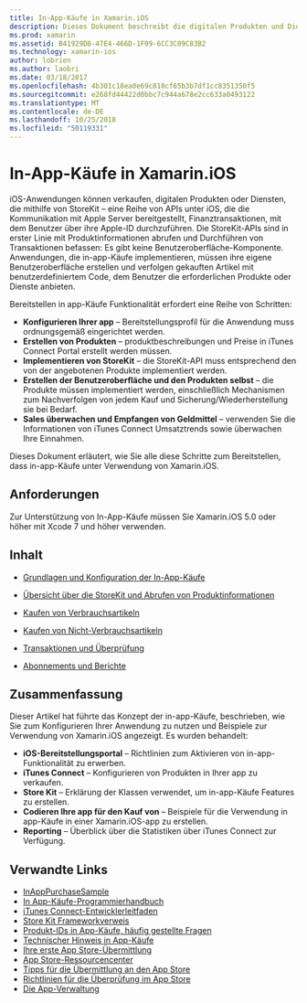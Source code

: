 ```yaml
---
title: In-App-Käufe in Xamarin.iOS
description: Dieses Dokument beschreibt die digitalen Produkten und Diensten, die mithilfe der StoreKit-APIs zu verkaufen. Es enthält links zu Anleitungen, die Konfiguration, verbrauchsartikeln, nicht-verbrauchsartikeln, Transaktionen, Abonnements und vieles mehr zu erläutern.
ms.prod: xamarin
ms.assetid: B41929D8-47E4-466D-1F09-6CC3C09C83B2
ms.technology: xamarin-ios
author: lobrien
ms.author: laobri
ms.date: 03/18/2017
ms.openlocfilehash: 4b301c18ea0e69c818cf65b3b7df1cc8351350f5
ms.sourcegitcommit: e268fd44422d0bbc7c944a678e2cc633a0493122
ms.translationtype: MT
ms.contentlocale: de-DE
ms.lasthandoff: 10/25/2018
ms.locfileid: "50119331"
---
```

# <a name="in-app-purchasing-in-xamarinios"></a>In-App-Käufe in Xamarin.iOS

iOS-Anwendungen können verkaufen, digitalen Produkten oder Diensten, die mithilfe von StoreKit – eine Reihe von APIs unter iOS, die die Kommunikation mit Apple Server bereitgestellt, Finanztransaktionen, mit dem Benutzer über ihre Apple-ID durchzuführen. Die StoreKit-APIs sind in erster Linie mit Produktinformationen abrufen und Durchführen von Transaktionen befassen: Es gibt keine Benutzeroberfläche-Komponente. Anwendungen, die in-app-Käufe implementieren, müssen ihre eigene Benutzeroberfläche erstellen und verfolgen gekauften Artikel mit benutzerdefiniertem Code, dem Benutzer die erforderlichen Produkte oder Dienste anbieten.

Bereitstellen in app-Käufe Funktionalität erfordert eine Reihe von Schritten:

-  **Konfigurieren Ihrer app** – Bereitstellungsprofil für die Anwendung muss ordnungsgemäß eingerichtet werden.
-  **Erstellen von Produkten** – produktbeschreibungen und Preise in iTunes Connect Portal erstellt werden müssen.
-  **Implementieren von StoreKit** – die StoreKit-API muss entsprechend den von der angebotenen Produkte implementiert werden.
-  **Erstellen der Benutzeroberfläche und den Produkten selbst** – die Produkte müssen implementiert werden, einschließlich Mechanismen zum Nachverfolgen von jedem Kauf und Sicherung/Wiederherstellung sie bei Bedarf.
-  **Sales überwachen und Empfangen von Geldmittel** – verwenden Sie die Informationen von iTunes Connect Umsatztrends sowie überwachen Ihre Einnahmen.

Dieses Dokument erläutert, wie Sie alle diese Schritte zum Bereitstellen, dass in-app-Käufe unter Verwendung von Xamarin.iOS.

## <a name="requirements"></a>Anforderungen

Zur Unterstützung von In-App-Käufe müssen Sie Xamarin.iOS 5.0 oder höher mit Xcode 7 und höher verwenden.

## <a name="contents"></a>Inhalt

 * [Grundlagen und Konfiguration der In-App-Käufe](~/ios/platform/in-app-purchasing/in-app-purchase-basics-and-configuration.md)

 * [Übersicht über die StoreKit und Abrufen von Produktinformationen](~/ios/platform/in-app-purchasing/store-kit-overview-and-retreiving-product-information.md)

 * [Kaufen von Verbrauchsartikeln](~/ios/platform/in-app-purchasing/purchasing-consumable-products.md)

 * [Kaufen von Nicht-Verbrauchsartikeln](~/ios/platform/in-app-purchasing/purchasing-non-consumable-products.md)

 * [Transaktionen und Überprüfung](~/ios/platform/in-app-purchasing/transactions-and-verification.md)

 * [Abonnements und Berichte](~/ios/platform/in-app-purchasing/subscriptions-and-reporting.md)

## <a name="summary"></a>Zusammenfassung

Dieser Artikel hat führte das Konzept der in-app-Käufe, beschrieben, wie Sie zum Konfigurieren Ihrer Anwendung zu nutzen und Beispiele zur Verwendung von Xamarin.iOS angezeigt. Es wurden behandelt:

-  **iOS-Bereitstellungsportal** – Richtlinien zum Aktivieren von in-app-Funktionalität zu erwerben.
-  **iTunes Connect** – Konfigurieren von Produkten in Ihrer app zu verkaufen.
-  **Store Kit** – Erklärung der Klassen verwendet, um in-app-Käufe Features zu erstellen.
-  **Codieren Ihre app für den Kauf von** – Beispiele für die Verwendung in app-Käufe in einer Xamarin.iOS-app zu erstellen.
-  **Reporting** – Überblick über die Statistiken über iTunes Connect zur Verfügung.


## <a name="related-links"></a>Verwandte Links

- [InAppPurchaseSample](https://developer.xamarin.com/samples/StoreKit/)
- [In App-Käufe-Programmierhandbuch](https://developer.apple.com/library/ios/documentation/NetworkingInternet/Conceptual/StoreKitGuide/Introduction.html)
- [iTunes Connect-Entwicklerleitfaden](https://developer.apple.com/library/ios/documentation/LanguagesUtilities/Conceptual/iTunesConnect_Guide/iTunesConnect_Guide.pdf)
- [Store Kit Frameworkverweis](https://developer.apple.com/library/ios/documentation/StoreKit/Reference/StoreKit_Collection/StoreKit_Collection.pdf)
- [Produkt-IDs in App-Käufe, häufig gestellte Fragen](https://developer.apple.com/library/ios/#qa/qa1329/_index.html)
- [Technischer Hinweis in App-Käufe](https://developer.apple.com/library/ios/#technotes/tn2259/_index.html)
- [Ihre erste App Store-Übermittlung](https://developer.apple.com/library/ios/documentation/IDEs/Conceptual/AppDistributionGuide/Introduction/Introduction.html)
- [App Store-Ressourcencenter](https://developer.apple.com/appstore/index.html)
- [Tipps für die Übermittlung an den App Store](https://developer.apple.com/appstore/resources/submission/tips.html)
- [Richtlinien für die Überprüfung im App Store](https://developer.apple.com/appstore/resources/approval/guidelines.html)
- [Die App-Verwaltung](https://developer.apple.com/appstore/resources/managing/index.html)
